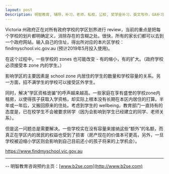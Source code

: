 ```yaml
---
layout: post
Description: 明智教育, 辅导，补习，老师，私校，公校, 奖学金补习，英文写作，GA补习辅导，大学选择，工作规划，从业规划，澳洲学生挫折教育，自我观对学习成绩的影响，ATAR 成绩，学校排名局限性，介绍 比较, 澳洲 墨尔本，奖学金申请咨询 申请表填写建议，会根据学生具体情况提出建议，大幅提高申请质量, Scholarship Tutoring, General Ability, Numerical Reasoning, Verbal Reasoning Tutoring, Writing, Universities Selection, Career Education, Career Advisors, Guidance, Melbourne Private Schools, Selective Schools, Writing tutoring, Interviews tutoring, Resume Writing, Spatial skills, Failures help gifted children，Critical and creative thinking involves reasoning, using and analysing evidence, and applying knowledge to find creative solutions to complex problems；Verbal Reasoning, Decision Making, Quantitative Reasoning, Abstract Reasoning, Situational Judgement, self-concept and school results, school marks, gender differences in STEM subjects, lion, pressing ahead, wise and strong
---
```



Victoria 州政府正在对所有政府学校的学区划界进行 review，当前的重点是把每个学校的划片都明确定义，消除存在的含糊之处。很快，所有的家长们都可以去到一个政府网站，输入自己的住址，得出所对应的本片区学校：findmyschool.vic.gov.au (预计2019年5月投入使用)。

在这个过程中，一些学校的 zones 也可能改变 - 有的缩小，有的扩大。（政府学校必须接受本 zone 内的学生。）

影响学区的主要因素是 school zone 内居住的学生的数量和学校容量的关系。另一方面，招不满学生的学校可以接受区外学生。

同时，解决“学区资格诡骗”的呼声越来越高。一些家庭在享有盛誉的学校zone内租房，以使得孩子获取入学资格，却实际上根本没有长期在本区内居住的打算。半年或一年后，又搬回原来的住处。考虑到学生的 wellbeing，教育部门一直持有的态度是，已在校学生不会被要求转学（因为会影响到学生已经建立的同学、老师关系）。

但是这一问题总是需要解决。一些学校实在没有容量来接纳这些“额外”的名额，而真正在学区内的居民的权益也受到了损害（房产现在的价值本可更高，另外，一旦学校被迫缩小学区则会影响到自己目前还小的孩子将来的上学机会）。


https://www.findmyschool.vic.gov.au

 
	
--------
-- 明智教育咨询预约主页：[www.b2se.com](http://www.b2se.com)

